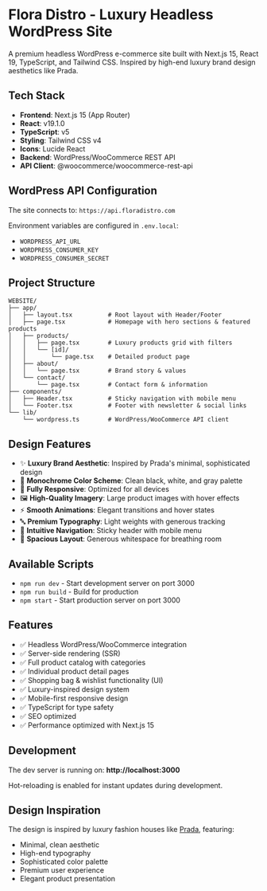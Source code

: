 # Flora Distro - Luxury Headless WordPress Site

A premium headless WordPress e-commerce site built with Next.js 15, React 19, TypeScript, and Tailwind CSS. Inspired by high-end luxury brand design aesthetics like Prada.

## Tech Stack

- **Frontend**: Next.js 15 (App Router)
- **React**: v19.1.0
- **TypeScript**: v5
- **Styling**: Tailwind CSS v4
- **Icons**: Lucide React
- **Backend**: WordPress/WooCommerce REST API
- **API Client**: @woocommerce/woocommerce-rest-api

## WordPress API Configuration

The site connects to: `https://api.floradistro.com`

Environment variables are configured in `.env.local`:
- `WORDPRESS_API_URL`
- `WORDPRESS_CONSUMER_KEY`
- `WORDPRESS_CONSUMER_SECRET`

## Project Structure

```
WEBSITE/
├── app/
│   ├── layout.tsx          # Root layout with Header/Footer
│   ├── page.tsx            # Homepage with hero sections & featured products
│   ├── products/
│   │   ├── page.tsx        # Luxury products grid with filters
│   │   └── [id]/
│   │       └── page.tsx    # Detailed product page
│   ├── about/
│   │   └── page.tsx        # Brand story & values
│   └── contact/
│       └── page.tsx        # Contact form & information
├── components/
│   ├── Header.tsx          # Sticky navigation with mobile menu
│   └── Footer.tsx          # Footer with newsletter & social links
└── lib/
    └── wordpress.ts        # WordPress/WooCommerce API client
```

## Design Features

- ✨ **Luxury Brand Aesthetic**: Inspired by Prada's minimal, sophisticated design
- 🎨 **Monochrome Color Scheme**: Clean black, white, and gray palette
- 📱 **Fully Responsive**: Optimized for all devices
- 🖼️ **High-Quality Imagery**: Large product images with hover effects
- ⚡ **Smooth Animations**: Elegant transitions and hover states
- 🔤 **Premium Typography**: Light weights with generous tracking
- 🧭 **Intuitive Navigation**: Sticky header with mobile menu
- 📐 **Spacious Layout**: Generous whitespace for breathing room

## Available Scripts

- `npm run dev` - Start development server on port 3000
- `npm run build` - Build for production
- `npm start` - Start production server on port 3000

## Features

- ✅ Headless WordPress/WooCommerce integration
- ✅ Server-side rendering (SSR)
- ✅ Full product catalog with categories
- ✅ Individual product detail pages
- ✅ Shopping bag & wishlist functionality (UI)
- ✅ Luxury-inspired design system
- ✅ Mobile-first responsive design
- ✅ TypeScript for type safety
- ✅ SEO optimized
- ✅ Performance optimized with Next.js 15

## Development

The dev server is running on: **http://localhost:3000**

Hot-reloading is enabled for instant updates during development.

## Design Inspiration

The design is inspired by luxury fashion houses like [Prada](https://www.prada.com), featuring:
- Minimal, clean aesthetic
- High-end typography
- Sophisticated color palette
- Premium user experience
- Elegant product presentation
